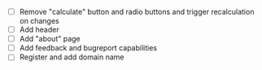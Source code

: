 - [ ] Remove "calculate" button and radio buttons and trigger recalculation on changes
- [ ] Add header
- [ ] Add "about" page
- [ ] Add feedback and bugreport capabilities
- [ ] Register and add domain name  